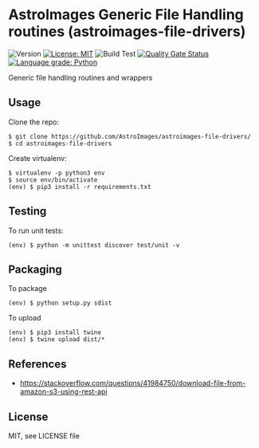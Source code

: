 AstroImages Generic File Handling routines (astroimages-file-drivers)
=================================
![Version](https://img.shields.io/badge/version-0.1.1-blue.svg?cacheSeconds=2592000)
[![License: MIT](https://img.shields.io/badge/License-MIT-yellow.svg)](#)
![Build Test](https://github.com/AstroImages/astroimages-file-drivers/workflows/Build%20Test%20(astroimages-file-drivers)/badge.svg)
[![Quality Gate Status](https://sonarcloud.io/api/project_badges/measure?project=AstroImages_astroimages-file-drivers&metric=alert_status)](https://sonarcloud.io/dashboard?id=AstroImages_astroimages-file-drivers)
[![Language grade: Python](https://img.shields.io/lgtm/grade/python/g/AstroImages/astroimages-file-drivers.svg?logo=lgtm&logoWidth=18)](https://lgtm.com/projects/g/AstroImages/astroimages-file-drivers/context:python)

Generic file handling routines and wrappers


Usage
-----

Clone the repo:

```console
$ git clone https://github.com/AstroImages/astroimages-file-drivers/
$ cd astroimages-file-drivers
```

Create virtualenv:

```console
$ virtualenv -p python3 env
$ source env/bin/activate
(env) $ pip3 install -r requirements.txt
```

## Testing

To run unit tests:

```console
(env) $ python -m unittest discover test/unit -v
```

## Packaging

To package
    
```console
(env) $ python setup.py sdist
```

To upload

```console
(env) $ pip3 install twine
(env) $ twine upload dist/*
```

## References

- https://stackoverflow.com/questions/41984750/download-file-from-amazon-s3-using-rest-api

License
-------

MIT, see LICENSE file


